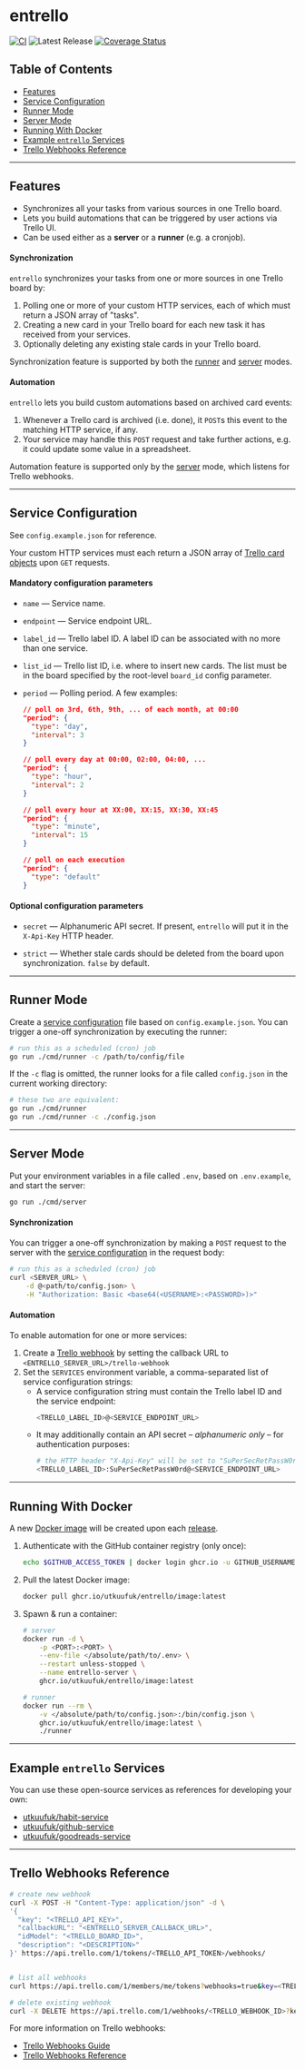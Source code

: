 # entrello
[![CI](https://github.com/utkuufuk/entrello/actions/workflows/ci.yml/badge.svg)](https://github.com/utkuufuk/entrello/actions/workflows/ci.yml)
![Latest Release](https://img.shields.io/github/release/utkuufuk/entrello.svg)
[![Coverage Status](https://coveralls.io/repos/github/utkuufuk/entrello/badge.svg)](https://coveralls.io/github/utkuufuk/entrello)

## Table of Contents
- [Features](#features)
- [Service Configuration](#service-configuration)
- [Runner Mode](#runner-mode)
- [Server Mode](#server-mode)
- [Running With Docker](#running-with-docker)
- [Example `entrello` Services](#example-entrello-services)
- [Trello Webhooks Reference](#trello-webhooks-reference)

---

## Features
- Synchronizes all your tasks from various sources in one Trello board.
- Lets you build automations that can be triggered by user actions via Trello UI.
- Can be used either as a **server** or a **runner** (e.g. a cronjob).

#### Synchronization
`entrello` synchronizes your tasks from one or more sources in one Trello board by:
1. Polling one or more of your custom HTTP services, each of which must return a JSON array of "tasks".
2. Creating a new card in your Trello board for each new task it has received from your services.
3. Optionally deleting any existing stale cards in your Trello board.

Synchronization feature is supported by both the [runner](#runner-mode) and [server](#server-mode) modes.

#### Automation
`entrello` lets you build custom automations based on archived card events:
1. Whenever a Trello card is archived (i.e. done), it `POST`s this event to the matching HTTP service, if any.
2. Your service may handle this `POST` request and take further actions, e.g. it could update some value in a spreadsheet.

Automation feature is supported only by the [server](#server-mode) mode, which listens for Trello webhooks.

---

## Service Configuration
See `config.example.json` for reference.

Your custom HTTP services must each return a JSON array of [Trello card objects](https://github.com/utkuufuk/entrello/blob/master/pkg/trello/trello.go#:~:text=func-,NewCard) upon `GET` requests.

#### Mandatory configuration parameters
- `name` &mdash; Service name.

- `endpoint` &mdash; Service endpoint URL.

- `label_id` &mdash; Trello label ID. A label ID can be associated with no more than one service.

- `list_id` &mdash; Trello list ID, i.e. where to insert new cards. The list must be in the board specified by the root-level `board_id` config parameter.

- `period` &mdash; Polling period. A few examples:
    ```json
    // poll on 3rd, 6th, 9th, ... of each month, at 00:00
    "period": {
      "type": "day",
      "interval": 3
    }

    // poll every day at 00:00, 02:00, 04:00, ...
    "period": {
      "type": "hour",
      "interval": 2
    }

    // poll every hour at XX:00, XX:15, XX:30, XX:45
    "period": {
      "type": "minute",
      "interval": 15
    }

    // poll on each execution
    "period": {
      "type": "default"
    }
    ```

#### Optional configuration parameters
- `secret` &mdash; Alphanumeric API secret. If present, `entrello` will put it in the `X-Api-Key` HTTP header.

- `strict` &mdash; Whether stale cards should be deleted from the board upon synchronization. `false` by default.

---


## Runner Mode
Create a [service configuration](#service-configuration) file based on `config.example.json`. You can trigger a one-off synchronization by executing the runner:
```sh
# run this as a scheduled (cron) job
go run ./cmd/runner -c /path/to/config/file
```

If the `-c` flag is omitted, the runner looks for a file called `config.json` in the current working directory:
```sh
# these two are equivalent:
go run ./cmd/runner
go run ./cmd/runner -c ./config.json
```

---

## Server Mode
Put your environment variables in a file called `.env`, based on `.env.example`, and start the server:
```sh
go run ./cmd/server
```

#### Synchronization
You can trigger a one-off synchronization by making a `POST` request to the server with the [service configuration](#service-configuration) in the request body:
```sh
# run this as a scheduled (cron) job
curl <SERVER_URL> \
    -d @<path/to/config.json> \
    -H "Authorization: Basic <base64(<USERNAME>:<PASSWORD>)>"
```

#### Automation
To enable automation for one or more services:
1. Create a [Trello webhook](#trello-webhooks-reference) by setting the callback URL to `<ENTRELLO_SERVER_URL>/trello-webhook`
2. Set the `SERVICES` environment variable, a comma-separated list of service configuration strings:
    * A service configuration string must contain the Trello label ID and the service endpoint:
        ```sh
        <TRELLO_LABEL_ID>@<SERVICE_ENDPOINT_URL>
        ```
    * It may additionally contain an API secret &ndash; _alphanumeric only_ &ndash; for authentication purposes:
        ```sh
        # the HTTP header "X-Api-Key" will be set to "SuPerSecRetPassW0rd" in each request
        <TRELLO_LABEL_ID>:SuPerSecRetPassW0rd@<SERVICE_ENDPOINT_URL>
        ```

---

## Running With Docker
A new [Docker image](https://github.com/utkuufuk?tab=packages&repo_name=entrello) will be created upon each [release](https://github.com/utkuufuk/entrello/releases).

1. Authenticate with the GitHub container registry (only once):
    ```sh
    echo $GITHUB_ACCESS_TOKEN | docker login ghcr.io -u GITHUB_USERNAME --password-stdin
    ```

2. Pull the latest Docker image:
    ```sh
    docker pull ghcr.io/utkuufuk/entrello/image:latest
    ```

3. Spawn & run a container:
    ```sh
    # server
    docker run -d \
        -p <PORT>:<PORT> \
        --env-file </absolute/path/to/.env> \
        --restart unless-stopped \
        --name entrello-server \
        ghcr.io/utkuufuk/entrello/image:latest

    # runner
    docker run --rm \
        -v </absolute/path/to/config.json>:/bin/config.json \
        ghcr.io/utkuufuk/entrello/image:latest \
        ./runner
    ```

---

## Example `entrello` Services
You can use these open-source services as references for developing your own:
- [utkuufuk/habit-service](https://github.com/utkuufuk/habit-service)
- [utkuufuk/github-service](https://github.com/utkuufuk/github-service)
- [utkuufuk/goodreads-service](https://github.com/utkuufuk/goodreads-service)

---

## Trello Webhooks Reference
```sh
# create new webhook
curl -X POST -H "Content-Type: application/json" -d \
'{
  "key": "<TRELLO_API_KEY>",
  "callbackURL": "<ENTRELLO_SERVER_CALLBACK_URL>",
  "idModel": "<TRELLO_BOARD_ID>",
  "description": "<DESCRIPTION>"
}' https://api.trello.com/1/tokens/<TRELLO_API_TOKEN>/webhooks/


# list all webhooks
curl https://api.trello.com/1/members/me/tokens?webhooks=true&key=<TRELLO_API_KEY>&token=<TRELLO_API_TOKEN>

# delete existing webhook
curl -X DELETE https://api.trello.com/1/webhooks/<TRELLO_WEBHOOK_ID>?key=<TRELLO_API_KEY>&token=<TRELLO_API_TOKEN>
```

For more information on Trello webhooks:
* [Trello Webhooks Guide](https://developer.atlassian.com/cloud/trello/guides/rest-api/webhooks/)
* [Trello Webhooks Reference](https://developer.atlassian.com/cloud/trello/rest/#api-group-Webhooks)
